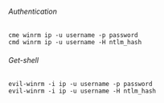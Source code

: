 ###### Authentication
```
cme winrm ip -u username -p password
cmd winrm ip -u username -H ntlm_hash
```

###### Get-shell
```
evil-winrm -i ip -u username -p password
evil-winrm -i ip -u username -H ntlm_hash
```
